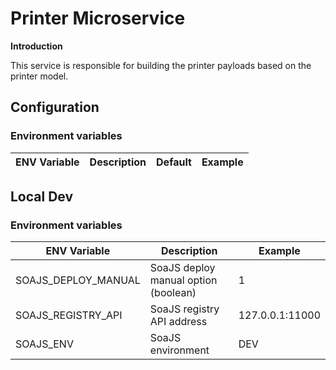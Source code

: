 # Printer Microservice

**Introduction**

This service is responsible for building the printer payloads based on the printer model.

## Configuration

### Environment variables
ENV Variable        | Description                           | Default | Example
------------------- | ------------------------------------- | :-----: | -----------------------

## Local Dev

### Environment variables
ENV Variable        | Description                           | Example
------------------- | ------------------------------------- | -----------------------
SOAJS_DEPLOY_MANUAL | SoaJS deploy manual option (boolean)  | 1
SOAJS_REGISTRY_API  | SoaJS registry API address            | 127.0.0.1:11000
SOAJS_ENV           | SoaJS environment                     | DEV
